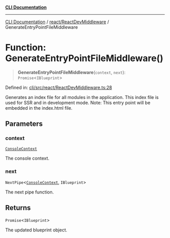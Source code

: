 [**CLI Documentation**](../../../README.md)

***

[CLI Documentation](../../../README.md) / [react/ReactDevMiddleware](../README.md) / GenerateEntryPointFileMiddleware

# Function: GenerateEntryPointFileMiddleware()

> **GenerateEntryPointFileMiddleware**(`context`, `next`): `Promise`\<`IBlueprint`\>

Defined in: [cli/src/react/ReactDevMiddleware.ts:28](https://github.com/stonemjs/cli/blob/83156d7f07cad6e0545ad29ba32878fdd248ede2/src/react/ReactDevMiddleware.ts#L28)

Generates an index file for all modules in the application.
This index file is used for SSR and in development mode.
Note: This entry point will be embedded in the index.html file.

## Parameters

### context

[`ConsoleContext`](../../../declarations/interfaces/ConsoleContext.md)

The console context.

### next

`NextPipe`\<[`ConsoleContext`](../../../declarations/interfaces/ConsoleContext.md), `IBlueprint`\>

The next pipe function.

## Returns

`Promise`\<`IBlueprint`\>

The updated blueprint object.
